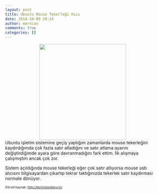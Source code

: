 ```yaml
---
layout: post
title: Ubuntu Mouse Tekerleği Hızı
date: 2014-10-09 20:24
author: mertcan
comments: true
categories: []
---
```

<div style="clear: both; text-align: center;"><a style="margin-left: 1em; margin-right: 1em;" href="http://www.mertcanekren.com/blog/wp-content/uploads/2014/10/logitech-ubuntu.png"><img class="" src="http://www.mertcanekren.com/blog/wp-content/uploads/2014/10/logitech-ubuntu.png" alt="" width="282" height="311" border="0" /></a></div>
Ubuntu işletim sistemine geçiş yaptığım zamanlarda mouse tekerleğini kaydırdığımda çok fazla satır atladığını ve satır atlama ayarını değiştirdiğimde ayara göre davranmadığını fark ettim. İlk alışmaya çalışmıştım ancak çok zor.

Sistem açıldığında mouse tekerleği eğer çok satır atlıyorsa mouse usb alıcısını bilgisayardan çıkartıp tekrar taktığınızda tekerlek satır kaydırması normale dönüyor.

<span style="font-size: x-small;">Görsel kaynak: http://techvisionblog.in/</span>
